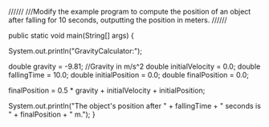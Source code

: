 ////// ///Modify the example program to compute the position of an object after falling for 10 seconds, outputting the position in meters. //////

public static void main(String[] args) {

System.out.println("GravityCalculator:");

double gravity = -9.81; //Gravity in m/s^2
double initialVelocity = 0.0;
double fallingTime = 10.0;
double initialPosition = 0.0;
double finalPosition = 0.0;

finalPosition = 0.5 * gravity + initialVelocity + initialPosition;

System.out.println("The object's position after " + fallingTime + " seconds is " + finalPosition + " m.");
}
